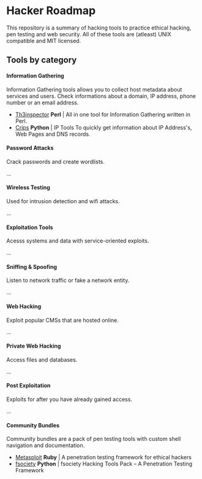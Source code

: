 # Hacker Roadmap

This repository is a summary of hacking tools to practice ethical hacking, pen testing and web security. All of these tools are (atleast) UNIX compatible and MIT licensed.

## Tools by category

#### Information Gathering

Information Gathering tools allows you to collect host metadata about services and users. Check informations about a domain, IP address, phone number or an email address.

- [Th3inspector](https://github.com/Moham3dRiahi/Th3inspector) **Perl** | All in one tool for Information Gathering written in Perl.
- [Crips](https://github.com/Manisso/Crips) **Python** | IP Tools To quickly get information about IP Address's, Web Pages and DNS records.

#### Password Attacks

Crack passwords and create wordlists.

...

#### Wireless Testing

Used for intrusion detection and wifi attacks.

...

#### Exploitation Tools

Acesss systems and data with service-oriented exploits.

...

#### Sniffing & Spoofing

Listen to network traffic or fake a network entity.

...

#### Web Hacking

Exploit popular CMSs that are hosted online.

...

#### Private Web Hacking

Access files and databases.

...

#### Post Exploitation

Exploits for after you have already gained access.

...

#### Community Bundles

Community bundles are a pack of pen testing tools with custom shell navigation and documentation.

- [Metasploit](https://github.com/rapid7/metasploit-framework) **Ruby** | A penetration testing framework for ethical hackers
- [fsociety](https://github.com/Manisso/fsociety) **Python** | fsociety Hacking Tools Pack – A Penetration Testing Framework
